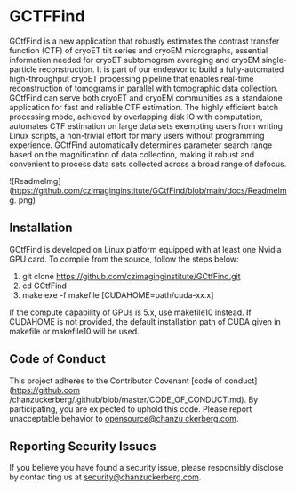 # GCTFFind
GCtfFind is a new application that robustly estimates the contrast transfer function (CTF) of cryoET tilt series and cryoEM micrographs, essential information needed for cryoET subtomogram averaging and cryoEM single-particle reconstruction. It is part of our endeavor to build a fully-automated high-throughput cryoET processing pipeline that enables real-time reconstruction of tomograms in parallel with tomographic data collection. GCtfFind can serve both cryoET and cryoEM communities as a standalone application for fast and reliable CTF estimation. The highly efficient batch processing mode, achieved by overlapping disk IO with computation, automates CTF estimation on large data sets exempting users from writing Linux scripts, a non-trivial effort for many users without programming experience. GCtfFind automatically determines parameter search range based on the magnification of data collection, making it robust and convenient to process data sets collected across a broad range of defocus.

![ReadmeImg](https://github.com/czimaginginstitute/GCtfFind/blob/main/docs/ReadmeImg.
png)

## Installation
GCtfFind is developed on Linux platform equipped with at least one Nvidia GPU card. To compile from the source, follow the steps below:

1.	git clone https://github.com/czimaginginstitute/GCtfFind.git
2.	cd GCtfFind 
3.	make exe -f makefile [CUDAHOME=path/cuda-xx.x]

If the compute capability of GPUs is 5.x, use makefile10 instead. If CUDAHOME is not provided, the default installation path of CUDA given in makefile or makefile10 will be used.

## Code of Conduct

This project adheres to the Contributor Covenant [code of conduct](https://github.com
/chanzuckerberg/.github/blob/master/CODE_OF_CONDUCT.md). By participating, you are ex
pected to uphold this code. Please report unacceptable behavior to [opensource@chanzu
ckerberg.com](mailto:opensource@chanzuckerberg.com).

## Reporting Security Issues

If you believe you have found a security issue, please responsibly disclose by contac
ting us at [security@chanzuckerberg.com](mailto:security@chanzuckerberg.com).
